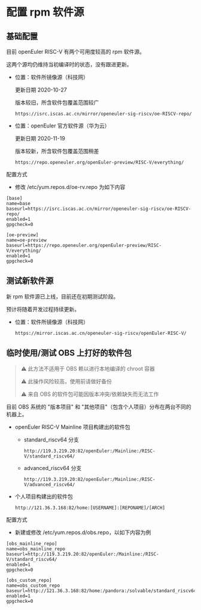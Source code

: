 # 配置 rpm 软件源

## 基础配置

目前 openEuler RISC-V 有两个可用度较高的 rpm 软件源。

这两个源均仍维持当初编译时的状态，没有跟进更新。

- 位置：软件所镜像源（科技网）

    更新日期 2020-10-27

    版本较旧，所含软件包覆盖范围较广
  
  `https://isrc.iscas.ac.cn/mirror/openeuler-sig-riscv/oe-RISCV-repo/`

- 位置：openEuler 官方软件源（华为云）

    更新日期 2020-11-19

    版本较新，所含软件包覆盖范围稍差

  `https://repo.openeuler.org/openEuler-preview/RISC-V/everything/`

配置方式

- 修改 /etc/yum.repos.d/oe-rv.repo 为如下内容

```
[base]
name=base
baseurl=https://isrc.iscas.ac.cn/mirror/openeuler-sig-riscv/oe-RISCV-repo/
enabled=1
gpgcheck=0

[oe-preview]
name=oe-preview
baseurl=https://repo.openeuler.org/openEuler-preview/RISC-V/everything/
enabled=1
gpgcheck=0
```

## 测试新软件源

新 rpm 软件源已上线，目前还在初期测试阶段。

预计将随着开发过程持续更新。

- 位置：软件所镜像源（科技网）

  `https://mirror.iscas.ac.cn/openeuler-sig-riscv/openEuler-RISC-V/`

## 临时使用/测试 OBS 上打好的软件包

> ⚠️ 此方法不适用于 OBS 赖以进行本地编译的 chroot 容器
>
> ⚠️ 此操作风险较高，使用前请做好备份
>
> ⚠️ 来自 OBS 的软件包可能因版本冲突/依赖缺失而无法工作

目前 OBS 系统的 "版本项目" 和 "其他项目"（包含个人项目）分布在两台不同的机器上。

- openEuler RISC-V Mainline 项目构建出的软件包
  - standard_riscv64 分支

    `http://119.3.219.20:82/openEuler:/Mainline:/RISC-V/standard_riscv64/`

  - advanced_riscv64 分支

    `http://119.3.219.20:82/openEuler:/Mainline:/RISC-V/advanced_riscv64/`

- 个人项目构建出的软件包

    `http://121.36.3.168:82/home:[USERNAME]:[REPONAME]/[ARCH]`

配置方式

- 新建或修改 /etc/yum.repos.d/obs.repo，以如下内容为例

```
[obs_mainline_repo]
name=obs_mainline_repo
baseurl=http://119.3.219.20:82/openEuler:/Mainline:/RISC-V/standard_riscv64/
enabled=1
gpgcheck=0

[obs_custom_repo]
name=obs_custom_repo
baseurl=http://121.36.3.168:82/home:/pandora:/solvable/standard_riscv64/
enabled=1
gpgcheck=0
```